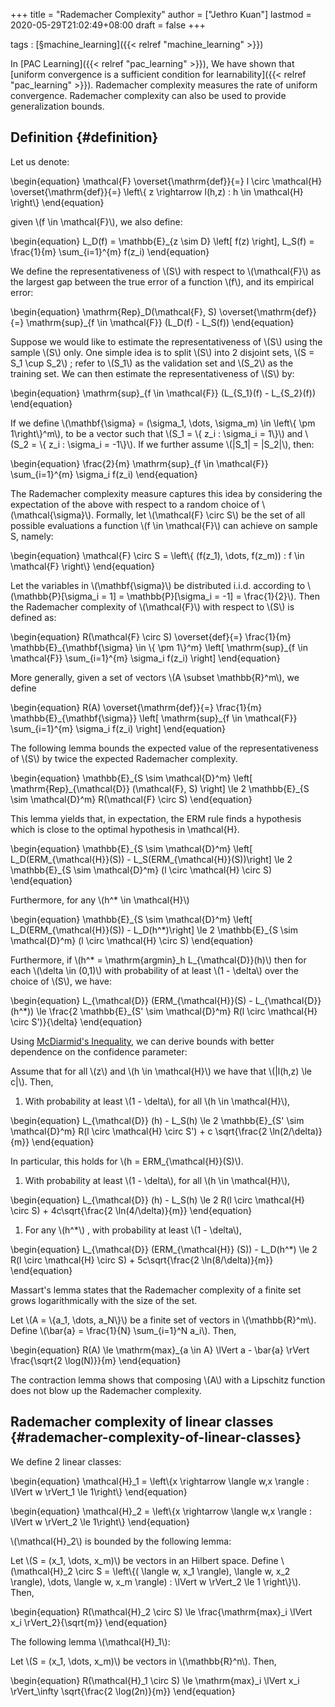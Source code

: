 +++
title = "Rademacher Complexity"
author = ["Jethro Kuan"]
lastmod = 2020-05-29T21:02:49+08:00
draft = false
+++

tags
: [§machine\_learning]({{< relref "machine_learning" >}})

In [PAC Learning]({{< relref "pac_learning" >}}), We have shown that [uniform convergence is a
sufficient condition for learnability]({{< relref "pac_learning" >}}). Rademacher complexity measures
the rate of uniform convergence. Rademacher complexity can also be
used to provide generalization bounds.

## Definition {#definition}

Let us denote:

\begin{equation}
\mathcal{F} \overset{\mathrm{def}}{=} l \circ \mathcal{H}
\overset{\mathrm{def}}{=} \left\\{ z \rightarrow l(h,z) : h \in \mathcal{H} \right\\}
\end{equation}

given \\(f \in \mathcal{F}\\), we also define:

\begin{equation}
L_D(f) = \mathbb{E}\_{z \sim D} \left[ f(z) \right], L_S(f) =
\frac{1}{m} \sum\_{i=1}^{m} f(z_i)
\end{equation}

We define the representativeness of \\(S\\) with respect to \\(\mathcal{F}\\)
as the largest gap between the true error of a function \\(f\\), and its
empirical error:

\begin{equation}
\mathrm{Rep}\_D(\mathcal{F}, S) \overset{\mathrm{def}}{=}
\mathrm{sup}\_{f \in \mathcal{F}} (L_D(f) - L_S(f))
\end{equation}

Suppose we would like to estimate the representativeness of \\(S\\) using
the sample \\(S\\) only. One simple idea is to split \\(S\\) into 2 disjoint
sets, \\(S = S_1 \cup S_2\\) ; refer to \\(S_1\\) as the validation set and
\\(S_2\\) as the training set. We can then estimate the representativeness
of \\(S\\) by:

\begin{equation}
\mathrm{sup}\_{f \in \mathcal{F}} (L\_{S_1}(f) - L\_{S_2}(f))
\end{equation}

If we define \\(\mathbf{\sigma} = (\sigma_1, \dots, \sigma_m) \in
\left\\{ \pm 1\right\\}^m\\), to be a vector such that \\(S_1 = \\{ z_i :
\sigma_i = 1\\}\\) and \\(S_2 = \\{ z_i : \sigma_i = -1\\}\\). If we further
assume \\(|S_1| = |S_2|\\), then:

\begin{equation}
\frac{2}{m} \mathrm{sup}\_{f \in \mathcal{F}} \sum\_{i=1}^{m} \sigma_i f(z_i)
\end{equation}

The Rademacher complexity measure captures this idea by considering
the expectation of the above with respect to a random choice of
\\(\mathcal{\sigma}\\). Formally, let \\(\mathcal{F} \circ S\\) be the set of
all possible evaluations a function \\(f \in \mathcal{F}\\) can achieve on
sample S, namely:

\begin{equation}
\mathcal{F} \circ S = \left\\{ (f(z_1), \dots, f(z_m)) : f \in \mathcal{F} \right\\}
\end{equation}

Let the variables in \\(\mathbf{\sigma}\\) be distributed i.i.d. according
to \\(\mathbb{P}[\sigma\_i = 1] = \mathbb{P}[\sigma\_i = -1] =
\frac{1}{2}\\). Then the Rademacher complexity of \\(\mathcal{F}\\) with
respect to \\(S\\) is defined as:

\begin{equation}
R(\mathcal{F} \circ S) \overset{def}{=} \frac{1}{m}
\mathbb{E}\_{\mathbf{\sigma} \in \\{ \pm 1\\}^m} \left[ \mathrm{sup}\_{f
\in \mathcal{F}} \sum\_{i=1}^{m} \sigma\_i f(z\_i) \right]
\end{equation}

More generally, given a set of vectors \\(A \subset \mathbb{R}^m\\), we
define

\begin{equation}
R(A) \overset{\mathrm{def}}{=} \frac{1}{m}
\mathbb{E}\_{\mathbf{\sigma}} \left[ \mathrm{sup}\_{f \in \mathcal{F}}
\sum\_{i=1}^{m} \sigma\_i f(z\_i) \right]
\end{equation}

The following lemma bounds the expected value of the
representativeness of \\(S\\) by twice the expected Rademacher complexity.

<div class="lemma">
  <div></div>

\begin{equation}
\mathbb{E}\_{S \sim \mathcal{D}^m} \left[ \mathrm{Rep}\_{\mathcal{D}}
(\mathcal{F}, S) \right] \le 2 \mathbb{E}\_{S \sim \mathcal{D}^m}
R(\mathcal{F} \circ S)
\end{equation}

</div>

This lemma yields that, in expectation, the ERM rule finds a
hypothesis which is close to the optimal hypothesis in \mathcal{H}.

<div class="theorem">
  <div></div>

\begin{equation}
\mathbb{E}\_{S \sim \mathcal{D}^m} \left[ L\_D(ERM\_{\mathcal{H}}(S)) -
L\_S(ERM\_{\mathcal{H}}(S))\right] \le 2 \mathbb{E}\_{S \sim
\mathcal{D}^m} (l \circ \mathcal{H} \circ S)
\end{equation}

Furthermore, for any \\(h^\* \in \mathcal{H}\\)

\begin{equation}
\mathbb{E}\_{S \sim \mathcal{D}^m} \left[ L\_D(ERM\_{\mathcal{H}}(S)) -
L\_D(h^\*)\right] \le 2 \mathbb{E}\_{S \sim
\mathcal{D}^m} (l \circ \mathcal{H} \circ S)
\end{equation}

Furthermore, if \\(h^\* = \mathrm{argmin}\_h L\_{\mathcal{D}}(h)\\) then for
each \\(\delta \in (0,1)\\) with probability of at least \\(1 - \delta\\) over
the choice of \\(S\\), we have:

\begin{equation}
L\_{\mathcal{D}} (ERM\_{\mathcal{H}}(S) - L\_{\mathcal{D}}(h^\*)) \le
\frac{2 \mathbb{E}\_{S' \sim \mathcal{D}^m} R(l \circ \mathcal{H}
\circ S')}{\delta}
\end{equation}

</div>

Using [McDiarmid's Inequality](https://people.eecs.berkeley.edu/~bartlett/courses/281b-sp08/13.pdf), we can derive bounds with better
dependence on the confidence parameter:

<div class="theorem">
  <div></div>

Assume that for all \\(z\\) and \\(h \in \mathcal{H}\\) we have that \\(|l(h,z)
\le c|\\). Then,

1.  With probability at least \\(1 - \delta\\), for all \\(h \in
    \mathcal{H}\\),

\begin{equation}
L\_{\mathcal{D}} (h) - L_S(h) \le 2 \mathbb{E}\_{S' \sim
\mathcal{D}^m} R(l \circ \mathcal{H} \circ S') + c \sqrt{\frac{2 \ln(2/\delta)}{m}}
\end{equation}

In particular, this holds for \\(h = ERM\_{\mathcal{H}}(S)\\).

1.  With probability at least \\(1 - \delta\\), for all \\(h \in
    \mathcal{H}\\),

\begin{equation}
L\_{\mathcal{D}} (h) - L_S(h) \le 2 R(l \circ \mathcal{H} \circ S) +
4c\sqrt{\frac{2 \ln(4/\delta)}{m}}
\end{equation}

1.  For any \\(h^\*\\) , with probability at least \\(1 - \delta\\),

\begin{equation}
L\_{\mathcal{D}} (ERM\_{\mathcal{H}} (S)) - L_D(h^\*) \le 2 R(l \circ \mathcal{H} \circ S) +
5c\sqrt{\frac{2 \ln(8/\delta)}{m}}
\end{equation}

</div>

Massart's lemma states that the Rademacher complexity of a finite set
grows logarithmically with the size of the set.

<div class="lemma">
  <div></div>

Let \\(A = \\{a_1, \dots, a_N\\}\\) be a finite set of vectors in
\\(\mathbb{R}^m\\). Define \\(\bar{a} = \frac{1}{N} \sum\_{i=1}^N a_i\\).
Then,

\begin{equation}
R(A) \le \mathrm{max}\_{a \in A} \lVert a - \bar{a} \rVert
\frac{\sqrt{2 \log(N)}}{m}
\end{equation}

</div>

The contraction lemma shows that composing \\(A\\) with a Lipschitz
function does not blow up the Rademacher complexity.

## Rademacher complexity of linear classes {#rademacher-complexity-of-linear-classes}

We define 2 linear classes:

\begin{equation}
\mathcal{H}\_1 = \left\\{x \rightarrow \langle w,x \rangle : \lVert w
\rVert_1 \le 1\right\\}
\end{equation}

\begin{equation}
\mathcal{H}\_2 = \left\\{x \rightarrow \langle w,x \rangle : \lVert w
\rVert_2 \le 1\right\\}
\end{equation}

\\(\mathcal{H}\_2\\) is bounded by the following lemma:

<div class="lemma">
  <div></div>

Let \\(S = (x_1, \dots, x_m)\\) be vectors in an Hilbert space. Define
\\(\mathcal{H}\_2 \circ S = \left\\{( \langle w, x_1 \rangle), \langle w,
x_2 \rangle), \dots, \langle w, x_m \rangle) : \lVert w \rVert_2 \le 1
\right\\}\\). Then,

\begin{equation}
R(\mathcal{H}\_2 \circ S) \le \frac{\mathrm{max}\_i \lVert x_i \rVert_2}{\sqrt{m}}
\end{equation}

</div>

The following lemma \\(\mathcal{H}\_1\\):

<div class="lemma">
  <div></div>

Let \\(S = (x_1, \dots, x_m)\\) be vectors in \\(\mathbb{R}^n\\). Then,

\begin{equation}
R(\mathcal{H}\_1 \circ S) \le \mathrm{max}\_i \lVert x_i \rVert\_\infty
\sqrt{\frac{2 \log(2n)}{m}}
\end{equation}

</div>
